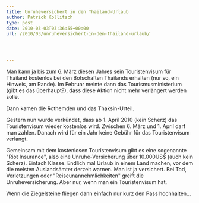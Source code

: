```yaml
---
title: Unruheversichert in den Thailand-Urlaub
author: Patrick Kollitsch
type: post
date: 2010-03-03T03:36:55+00:00
url: /2010/03/unruheversichert-in-den-thailand-urlaub/




---
```

Man kann ja bis zum 6. März diesen Jahres sein Touristenvisum für Thailand kostenlos bei den Botschaften Thailands erhalten (nur so, ein Hinweis, am Rande). Im Februar meinte dann das Tourismusministerium (gibt es das überhaupt?), dass diese Aktion nicht mehr verlängert werden solle.

Dann kamen die Rothemden und das Thaksin-Urteil.

Gestern nun wurde verkündet, dass ab 1. April 2010 (kein Scherz) das Touristenvisum wieder kostenlos wird. Zwischen 6. März und 1. April darf man zahlen. Danach wird für ein Jahr keine Gebühr für das Touristenvisum verlangt.

Gemeinsam mit dem kostenlosen Touristenvisum gibt es eine sogenannte "Riot Insurance", also eine Unruhe-Versicherung über 10.000US$ (auch kein Scherz). Einfach Klasse. Endlich mal Urlaub in einem Land machen, vor dem die meisten Auslandsämter derzeit warnen. Man ist ja versichert. Bei Tod, Verletzungen oder "Reiseunannehmlichkeiten" greift die Unruheversicherung. Aber nur, wenn man ein Touristenvisum hat.

Wenn die Ziegelsteine fliegen dann einfach nur kurz den Pass hochhalten...